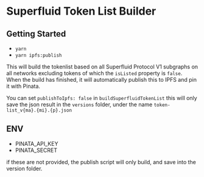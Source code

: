 # Superfluid Token List Builder

## Getting Started
- `yarn`
- `yarn ipfs:publish`

This will build the tokenlist based on all Superfluid Protocol V1 subgraphs on all networks excluding tokens of which the `isListed` property is `false`. 
When the build has finished, it will automatically publish this to IPFS and pin it with Pinata. 

You can set `publishToIpfs: false` in `buildSuperfluidTokenList` this will only save the json result in the `versions` folder, 
under the name `token-list_v{ma}.{mi}.{p}.json`

## ENV
- PINATA_API_KEY
- PINATA_SECRET

if these are not provided, the publish script will only build, and save into the version folder.
